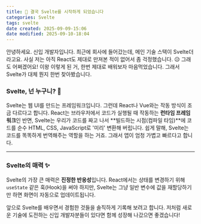 ```yaml
---
title: 📝 결국 Svelte를 시작하게 되었습니다
categories: Svelte
tags: svelte
date created: 2025-09-09-15:06
date modified: 2025-09-10-18:04
---
```


안녕하세요. 신입 개발자입니다. 최근에 회사에 들어갔는데, 메인 기술 스택이 Svelte더라고요. 사실 저는 아직 React도 제대로 만져본 적이 없어서 좀 걱정했습니다. 😥 그래도 어쩌겠어요! 이왕 이렇게 된 거, 한번 제대로 배워보자 마음먹었습니다. 그래서 Svelte가 대체 뭔지 한번 찾아봤습니다.

### Svelte, 넌 누구니? 🤔

Svelte는 웹 UI를 만드는 프레임워크입니다. 그런데 React나 Vue와는 작동 방식이 조금 다르다고 합니다. React는 브라우저에서 코드가 실행될 때 작동하는 **런타임 프레임워크**인 반면, Svelte는 우리가 코드를 짜고 나서 **빌드하는 시점(컴파일 타임)**에 코드를 순수 HTML, CSS, JavaScript로 '미리' 변환해 버립니다. 쉽게 말해, Svelte는 코드를 똑똑하게 번역해주는 역할을 하는 거죠. 그래서 앱이 엄청 가볍고 빠르다고 합니다.

---

### Svelte의 매력 ✨

Svelte의 가장 큰 매력은 **진정한 반응성**입니다. React에서는 상태를 변경하기 위해 `useState` 같은 훅(Hook)을 써야 하지만, Svelte는 그냥 일반 변수에 값을 재할당하기만 하면 화면이 자동으로 업데이트됩니다. 

앞으로 Svelte를 배우면서 경험한 것들을 솔직하게 기록해 보려고 합니다. 저처럼 새로운 기술에 도전하는 신입 개발자분들이 있다면 함께 성장해 나갔으면 좋겠습니다!
